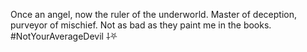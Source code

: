 Once an angel, now the ruler of the underworld. Master of deception, purveyor of mischief. Not as bad as they paint me in the books. #NotYourAverageDevil ⸸⛧
<!--
**CovenDeity/CovenDeity** is a ✨ _special_ ✨ repository because its `README.md` (this file) appears on your GitHub profile.

Here are some ideas to get you started:

- 🔭 I’m currently working on ...
- 🌱 I’m currently learning ...
- 👯 I’m looking to collaborate on ...
- 🤔 I’m looking for help with ...
- 💬 Ask me about ...
- 📫 How to reach me: ...
- 😄 Pronouns: ...
- ⚡ Fun fact: ...
-->
